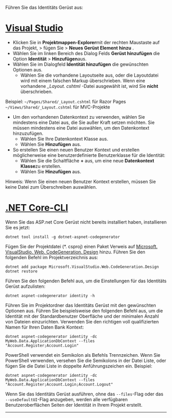 Führen Sie das Identitäts Gerüst aus:

# <a name="visual-studiotabvisual-studio"></a>[Visual Studio](#tab/visual-studio)

* Klicken Sie in **Projektmappen-Explorer**mit der rechten Maustaste auf das Projekt, > fügen Sie > **Neues Gerüst Element** **hinzu** .
* Wählen Sie im linken Bereich des Dialog Felds **Gerüst hinzufügen** die Option **Identität** > **Hinzufügen**aus.
* Wählen Sie im Dialogfeld **Identität hinzufügen** die gewünschten Optionen aus.
  * Wählen Sie die vorhandene Layoutseite aus, oder die Layoutdatei wird mit einem falschen Markup überschrieben. Wenn eine vorhandene *\_Layout. cshtml* -Datei ausgewählt ist, wird Sie **nicht** überschrieben.

 Beispiel: `~/Pages/Shared/_Layout.cshtml` für Razor Pages `~/Views/Shared/_Layout.cshtml` für MVC-Projekte
* Um den vorhandenen Datenkontext zu verwenden, wählen Sie mindestens eine Datei aus, die Sie außer Kraft setzen möchten. Sie müssen mindestens eine Datei auswählen, um den Datenkontext hinzuzufügen.
  * Wählen Sie Ihre Datenkontext Klasse aus.
  * Wählen Sie **Hinzufügen** aus.
* So erstellen Sie einen neuen Benutzer Kontext und erstellen möglicherweise eine benutzerdefinierte Benutzerklasse für die Identität:
  * Wählen Sie die Schaltfläche **+** aus, um eine neue **Datenkontext Klasse**zu erstellen.
  * Wählen Sie **Hinzufügen** aus.

Hinweis: Wenn Sie einen neuen Benutzer Kontext erstellen, müssen Sie keine Datei zum Überschreiben auswählen.

# <a name="net-core-clitabnetcore-cli"></a>[.NET Core-CLI](#tab/netcore-cli)

Wenn Sie das ASP.net Core Gerüst nicht bereits installiert haben, installieren Sie es jetzt:

```dotnetcli
dotnet tool install -g dotnet-aspnet-codegenerator
```

Fügen Sie der Projektdatei (\*. csproj) einen Paket Verweis auf [Microsoft. VisualStudio. Web. CodeGeneration. Design](https://www.nuget.org/packages/Microsoft.VisualStudio.Web.CodeGeneration.Design/) hinzu. Führen Sie den folgenden Befehl im Projektverzeichnis aus:

```dotnetcli
dotnet add package Microsoft.VisualStudio.Web.CodeGeneration.Design
dotnet restore
```

Führen Sie den folgenden Befehl aus, um die Einstellungen für das Identitäts Gerüst aufzulisten:

```dotnetcli
dotnet aspnet-codegenerator identity -h
```

Führen Sie im Projektordner das Identitäts Gerüst mit den gewünschten Optionen aus. Führen Sie beispielsweise den folgenden Befehl aus, um die Identität mit der Standardbenutzer Oberfläche und der minimalen Anzahl von Dateien einzurichten. Verwenden Sie den richtigen voll qualifizierten Namen für Ihren Daten Bank Kontext:

```dotnetcli
dotnet aspnet-codegenerator identity -dc MyWeb.Data.ApplicationDbContext --files "Account.Register;Account.Login"
```

PowerShell verwendet ein Semikolon als Befehls Trennzeichen. Wenn Sie PowerShell verwenden, versehen Sie die Semikolons in der Datei Liste, oder fügen Sie die Datei Liste in doppelte Anführungszeichen ein. Beispiel:

```dotnetcli
dotnet aspnet-codegenerator identity -dc MyWeb.Data.ApplicationDbContext --files "Account.Register;Account.Login;Account.Logout"
```

Wenn Sie das Identitäts Gerüst ausführen, ohne das `--files`-Flag oder das `--useDefaultUI`-Flag anzugeben, werden alle verfügbaren Benutzeroberflächen Seiten der Identität in Ihrem Projekt erstellt.

---
